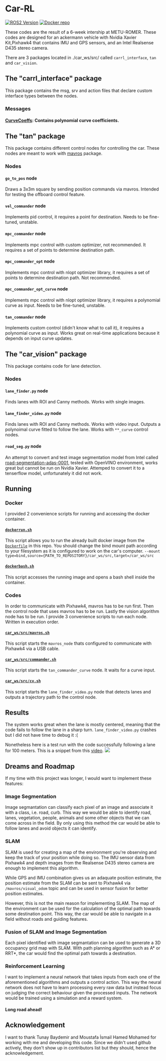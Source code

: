 # Car-RL
[![ROS2 Version](https://img.shields.io/badge/ROS2-foxy-red)](https://docs.ros.org/en/foxy/index.html) [![Docker repo](https://img.shields.io/badge/Docker-tanacar/car__ubuntu-blue)](https://hub.docker.com/repository/docker/tanacar/car_ubuntu)

These codes are the result of a 6-week intership at METU-ROMER. These codes are designed for an ackermann vehicle with Nvidia Xavier Kit,Pixhawk4 that contains IMU and GPS sensors, and an Intel Realsense D435 stereo camera.

There are 3 packages located in ./car_ws/src/ called `carrl_interface`, `tan` and `car_vision`.

## The "carrl_interface" package
This package contains the msg, srv and action files that declare custom interface types between the nodes.
### Messages
#### [CurveCoeffs](/car_ws/src/carrl_interface/msg/CurveCoeffs.msg): Contains polynomial curve coefficients.
## The "tan" package
This package contains different control nodes for controlling the car. These nodes are meant to work with [mavros](https://github.com/mavlink/mavros) package.

### Nodes
#### `go_to_pos` node
Draws a 3x3m square by sending position commands via mavros. Intended for testing the offboard control feature.
#### `vel_commander` node
Implements pid control, it requires a point for destination. Needs to be fine-tuned, unstable.
#### `mpc_commander` node
Implements mpc control with custom optimizer, not recommended. It requires a set of points to determine destination path.
#### `mpc_commander_opt` node
Implements mpc control with nlopt optimizer library, it requires a set of points to determine destination path. Not recommended.
#### `mpc_commander_opt_curve` node
Implements mpc control with nlopt optimizer library, it requires a polynomial curve as input. Needs to be fine-tuned, unstable.
#### `tan_commander` node
Implements custom control (didn't know what to call it), it requires a polynomial curve as input. Works great on real-time applications because it depends on input curve updates.
## The "car_vision" package
This package contains code for lane detection.
### Nodes
#### `lane_finder.py` node
Finds lanes with ROI and Canny methods. Works with single images.
#### `lane_finder_video.py` node
Finds lanes with ROI and Canny methods. Works with video input. Outputs a polynoimal curve fitted to follow the lane. Works with `**_curve` control nodes.
#### `road_seg.py` node
An attempt to convert and test image segmentation model from Intel called [road-segmentation-adas-0001](https://docs.openvino.ai/nightly/omz_models_model_road_segmentation_adas_0001.html), tested with OpenVINO environment, works great but cannot be run on Nvidia Xavier. Attemped to convert it to a tenserflow model, unfortunately it did not work.
## Running
### Docker
I provided 2 convenience scripts for running and accessing the docker container.
#### [`dockerrun.sh`](./dockerrun.sh)
This script allows you to run the already built docker image from the [`Dockerfile`](./Dockerfile) in this repo. You should change the bind mount path according to your filesystem as it is configured to work on the car's computer. `--mount type=bind,source={PATH_TO_REPOSITORY}/car_ws/src,target=/car_ws/src`
#### [`dockerbash.sh`](./dockerbash.sh)
This script accesses the running image and opens a bash shell inside the container.
### Codes
In order to communicate with Pixhawk4, mavros has to be run first. Then the control node that uses mavros has to be run. Lastly the vision algorithm node has to be run. I provide 3 convenience scripts to run each node. Written in execution order.
#### [`car_ws/src/mavros.sh`](./car_ws/src/mavros.sh)
This script starts the `mavros_node` thats configured to communicate with Pixhawk4 via a USB cable.
#### [`car_ws/src/commander.sh`](./car_ws/src/commander.sh)
This script starts the `tan_commander_curve` node. It waits for a curve input.
#### [`car_ws/src/cv.sh`](./car_ws/src/cv.sh)
This script starts the `lane_finder_video.py` node that detects lanes and outputs a trajectory path to the control node.
## Results
The system works great when the lane is mostly centered, meaning that the code fails to follow the lane in a sharp turn. `lane_finder_video.py` crashes but I did not have time to debug it :(

Nonetheless here is a test run with the code successfully following a lane for 100 meters. This is a snippet from this [video](./car_ws/src/2022_08_23-10-52_50_result.mp4).
[![](./readme-src/test.gif)]()
## Dreams and Roadmap
If my time with this project was longer, I would want to implement these features:
### Image Segmentation
Image segmantation can classify each pixel of an image and associate it with a class, i.e. road, curb.
This way we would be able to identify road, lanes, vegetation, people, animals and some other objects that we can come across in the field. By only using this method the car would be able to follow lanes and avoid objects it can identify.
### SLAM
SLAM is used for creating a map of the environment you're observing and keep the track of your position while doing so. The IMU sensor data from Pixhawk4 and depth images from the Realsense D435 stereo camera are enough to implement this algorithm.

While GPS and IMU combination gives us an adaquate position estimate, the position estimate from the SLAM can be sent to Pixhawk4 via `/mavros/visual_odom` topic and can be used in sensor fusion for better position estimates.

However, this is not the main reason for implementing SLAM. The map of the environment can be used for the calculation of the optimal path towards some destination point. This way, the car would be able to navigate in a field without roads and guiding features.
### Fusion of SLAM and Image Segmentation
Each pixel identified with image segmantation can be used to generate a 3D occupancy grid map with SLAM. With path planning algorithm such as A* or RRT*, the car would find the optimal path towards a destination.
### Reinforcement Learning
I want to implement a neural network that takes inputs from each one of the aforementioned algorithms and outputs a control action. This way the neural network does not have to learn processing every raw data but instead focus on judging the correct behaviour given the processed inputs. The network would be trained using a simulation and a reward system.

#### Long road ahead!
## Acknowledgement
I want to thank Tunay Baydemir and Moustafa İsmail Hamed Mohamed for working with me and developing this code. Since we didn't used github actively, they don't show up in contributors list but they should, hence the acknowledgement.